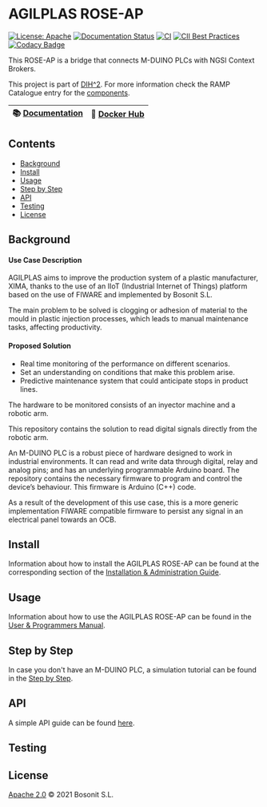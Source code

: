 # AGILPLAS ROSE-AP

[![License: Apache](https://img.shields.io/github/license/ramp-eu/AGILPLAS.svg)](https://www.apache.org/licenses/LICENSE-2.0.html#redistribution)
[![Documentation Status](https://readthedocs.org/projects/agilplas/badge/?version=latest)](https://agilplas.readthedocs.io/en/latest)
[![CI](https://github.com/ramp-eu/AGILPLAS/actions/workflows/docker.yml/badge.svg)](https://github.com/ramp-eu/AGILPLAS/actions/workflows/docker.yml)
[![CII Best Practices](https://bestpractices.coreinfrastructure.org/projects/4885/badge)](https://bestpractices.coreinfrastructure.org/projects/4885)
[![Codacy Badge](https://api.codacy.com/project/badge/Grade/9bb23f0af38e4a269f35bd910e7fbcec)](https://app.codacy.com/gh/ramp-eu/AGILPLAS?utm_source=github.com&utm_medium=referral&utm_content=ramp-eu/AGILPLAS&utm_campaign=Badge_Grade_Settings)


This ROSE-AP is a bridge that connects M-DUINO PLCs with NGSI Context Brokers.

This project is part of [DIH^2](http://www.dih-squared.eu/). For more information check the RAMP Catalogue entry for the
[components](https://github.com/xxx).

| :books: [Documentation](https://agilplas.readthedocs.io/en/latest) | :whale: [Docker Hub](https://hub.docker.com/r/jaclavijo/agilplas) |
| --------------------------------------------- | ------------------------------------------------------------- |


## Contents

-   [Background](#background)
-   [Install](#install)
-   [Usage](#usage)
-   [Step by Step](#step-by-step)
-   [API](#api)
-   [Testing](#testing)
-   [License](#license)

## Background

#### Use Case Description

AGILPLAS aims to improve the production system of a plastic manufacturer, XIMA, thanks to the use of an IIoT (Industrial Internet of Things) platform based on the use of FIWARE and implemented by Bosonit S.L.

The main problem to be solved is clogging or adhesion of material to the mould in plastic injection processes​, which leads to manual maintenance tasks, affecting productivity​.

#### Proposed Solution

- Real time monitoring of the performance on different scenarios​.
- Set an understanding on conditions that make this problem arise.
- Predictive maintenance system that could anticipate stops in product lines​.

The hardware to be monitored consists of an inyector machine and a robotic arm.

This repository contains the solution to read digital signals directly from the robotic arm.

An M-DUINO PLC is a robust piece of hardware designed to work in industrial environments. It can read and write data through digital, relay and analog pins; and has an underlying programmable Arduino board. The repository contains the necessary firmware to program and control the device’s behaviour. This firmware is Arduino (C++) code.

As a result of the development of this use case, this is a more generic implementation FIWARE compatible firmware to persist any signal in an electrical panel towards an OCB.

## Install

Information about how to install the AGILPLAS ROSE-AP can be found at the corresponding section of the [Installation & Administration Guide](installationguide.md).

## Usage

Information about how to use the AGILPLAS ROSE-AP can be found in the [User & Programmers Manual](usermanual.md).

## Step by Step

In case you don't have an M-DUINO PLC, a simulation tutorial can be found in the [Step by Step](stepbystep.md).

## API

A simple API guide can be found [here](api.md).

## Testing


## License

[Apache 2.0](/LICENSE) © 2021 Bosonit S.L.
